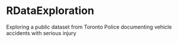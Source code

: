 # RDataExploration
Exploring a public dataset from Toronto Police documenting vehicle accidents with serious injury
